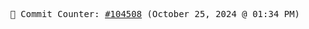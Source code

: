 <p align="center">
    <samp>
        📮 Commit Counter: <a href="https://github.com/Javascript-void0/Javascript-void0/commits/main">#104508</a> (October 25, 2024 @ 01:34 PM)
    </samp>
</p>
